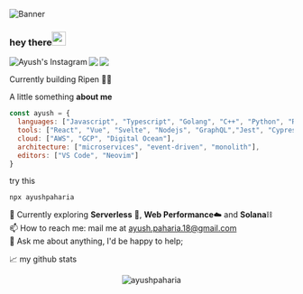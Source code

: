 ![Banner](https://i.postimg.cc/WzgXz1Gr/Genericbanner-1.png)

### hey there<img src="https://media.giphy.com/media/hvRJCLFzcasrR4ia7z/giphy.gif" width="25px" height="25px">

[<img align="left" alt="Ayush's Instagram" src="https://img.shields.io/badge/itsayushh_-30302f?style=for-the-badge&logo=Instagram&logoColor=white"/>](https://instagram.com/itsayushh_)
[<img align="left" src="https://img.shields.io/badge/ayushpaharia-30302f?style=for-the-badge&logo=linkedin"/>](https://linkedin.com/in/ayushpaharia)

[<img align="left" src="https://img.shields.io/badge/resume-30302f?style=for-the-badge"/>](https://drive.google.com/file/d/1FpyOF3rGWi398dI9OAckPcFcT4UoYaeO/view?usp=sharing)<br/>

Currently building Ripen 👨‍💻

A little something **about me**

```javascript
const ayush = {
  languages: ["Javascript", "Typescript", "Golang", "C++", "Python", "Rust"],
  tools: ["React", "Vue", "Svelte", "Nodejs", "GraphQL","Jest", "Cypress", "Docker", "Kubernetes"],
  cloud: ["AWS", "GCP", "Digital Ocean"],
  architecture: ["microservices", "event-driven", "monolith"],
  editors: ["VS Code", "Neovim"]
}
```

try this
```
npx ayushpaharia
```

🔭 Currently exploring  **Serverless** 🔼, **Web Performance**☁️ and **Solana**⛓️\
📫 How to reach me: mail me at [ayush.paharia.18@gmail.com](mailto:ayush.paharia.18@gmail.com)\
💬 Ask me about anything, I'd be happy to help;

📈 my github stats
<p align="center"> <img src="https://github-readme-stats.vercel.app/api?username=ayushpaharia&show_icons=true&theme=gotham" alt="ayushpaharia" /></p>
